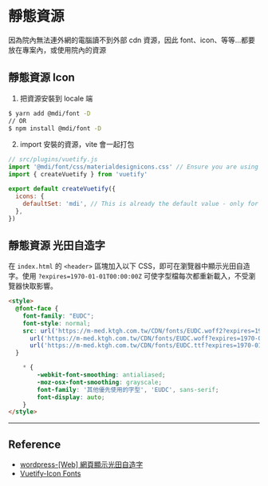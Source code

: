 # 靜態資源
因為院內無法連外網的電腦讀不到外部 cdn 資源，因此 font、icon、等等...都要放在專案內，或使用院內的資源

## 靜態資源 Icon 
1. 把資源安裝到 locale 端
  ```bash
  $ yarn add @mdi/font -D
  // OR
  $ npm install @mdi/font -D
  ```
2. import 安裝的資源，vite 會一起打包
  ```js
  // src/plugins/vuetify.js
  import '@mdi/font/css/materialdesignicons.css' // Ensure you are using css-loader
  import { createVuetify } from 'vuetify'
  
  export default createVuetify({
    icons: {
      defaultSet: 'mdi', // This is already the default value - only for display purposes
    },
  })
  ```
## 靜態資源 光田自造字
在 `index.html` 的 `<header>` 區塊加入以下 CSS，即可在瀏覽器中顯示光田自造字。使用 `?expires=1970-01-01T00:00:00Z` 可使字型檔每次都重新載入，不受瀏覽器快取影響。
```html
<style>
  @font-face {
    font-family: "EUDC";
    font-style: normal;
    src: url('https://m-med.ktgh.com.tw/CDN/fonts/EUDC.woff2?expires=1970-01-01T00:00:00Z') format('woff2'),
      url('https://m-med.ktgh.com.tw/CDN/fonts/EUDC.woff?expires=1970-01-01T00:00:00Z') format('woff'),
      url('https://m-med.ktgh.com.tw/CDN/fonts/EUDC.ttf?expires=1970-01-01T00:00:00Z') format('truetype');
  }

	* {
		-webkit-font-smoothing: antialiased;
		-moz-osx-font-smoothing: grayscale;
		font-family: '其他優先使用的字型', 'EUDC', sans-serif;
		font-display: auto;
	}
</style>
```

---
## Reference
- [wordpress-[Web] 網頁顯示光田自造字](https://wordpress.ktgh.com.tw/archives/1301)
- [Vuetify-Icon Fonts](https://vuetifyjs.com/en/features/icon-fonts/#icon-fonts)